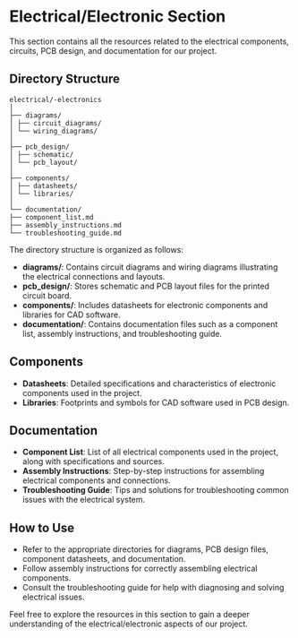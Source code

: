 # Electrical/Electronic Section

This section contains all the resources related to the electrical components, circuits, PCB design, and documentation for our project.

## Directory Structure

```
electrical/-electronics
│
├── diagrams/
│ ├── circuit_diagrams/
│ └── wiring_diagrams/
│
├── pcb_design/
│ ├── schematic/
│ └── pcb_layout/
│
├── components/
│ ├── datasheets/
│ └── libraries/
│
└── documentation/
├── component_list.md
├── assembly_instructions.md
└── troubleshooting_guide.md
```

The directory structure is organized as follows:

- **diagrams/**: Contains circuit diagrams and wiring diagrams illustrating the electrical connections and layouts.
- **pcb_design/**: Stores schematic and PCB layout files for the printed circuit board.
- **components/**: Includes datasheets for electronic components and libraries for CAD software.
- **documentation/**: Contains documentation files such as a component list, assembly instructions, and troubleshooting guide.

## Components

- **Datasheets**: Detailed specifications and characteristics of electronic components used in the project.
- **Libraries**: Footprints and symbols for CAD software used in PCB design.

## Documentation

- **Component List**: List of all electrical components used in the project, along with specifications and sources.
- **Assembly Instructions**: Step-by-step instructions for assembling electrical components and connections.
- **Troubleshooting Guide**: Tips and solutions for troubleshooting common issues with the electrical system.

## How to Use

- Refer to the appropriate directories for diagrams, PCB design files, component datasheets, and documentation.
- Follow assembly instructions for correctly assembling electrical components.
- Consult the troubleshooting guide for help with diagnosing and solving electrical issues.

Feel free to explore the resources in this section to gain a deeper understanding of the electrical/electronic aspects of our project.
